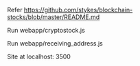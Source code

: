 Refer https://github.com/stykes/blockchain-stocks/blob/master/README.md

Run webapp/cryptostock.js

Run webapp/receiving_address.js

Site at localhost: 3500
